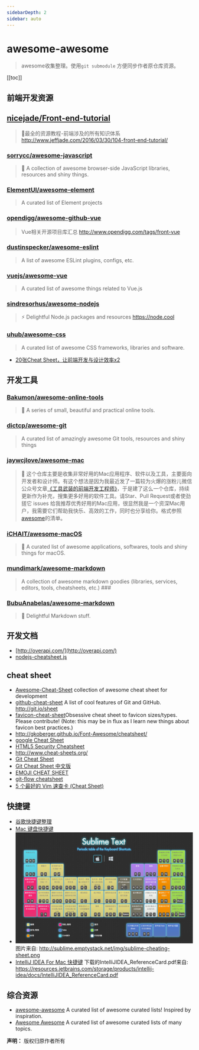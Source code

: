 ```yaml
---
sidebarDepth: 2
sidebar: auto
---
```

# awesome-awesome #

> awesome收集整理。使用`git submodule` 方便同步作者原仓库资源。

[[toc]]

## 前端开发资源 ##

## [nicejade/Front-end-tutorial](https://github.com/nicejade/Front-end-tutorial) ##
> 🐼最全的资源教程-前端涉及的所有知识体系 http://www.jeffjade.com/2016/03/30/104-front-end-tutorial/

### [sorrycc/awesome-javascript](https://github.com/sorrycc/awesome-javascript)
>🐢 A collection of awesome browser-side JavaScript libraries, resources and shiny things.

### [ElementUI/awesome-element](https://github.com/ElementUI/awesome-element) ###
>A curated list of Element projects

### [opendigg/awesome-github-vue](git@github.com:opendigg/awesome-github-vue.git) ###
>Vue相关开源项目库汇总 http://www.opendigg.com/tags/front-vue

### [dustinspecker/awesome-eslint](git@github.com:dustinspecker/awesome-eslint.git)
>A list of awesome ESLint plugins, configs, etc.

### [vuejs/awesome-vue](https://github.com/vuejs/awesome-vue/)
>A curated list of awesome things related to Vue.js

### [sindresorhus/awesome-nodejs](https://github.com/sindresorhus/awesome-nodejs) ###
>⚡️ Delightful Node.js packages and resources https://node.cool

### [uhub/awesome-css](https://github.com/uhub/awesome-css) ###
>A curated list of awesome CSS frameworks, libraries and software.

- [20张Cheat Sheet，让前端开发与设计效率x2](http://www.jianshu.com/p/bf266ec5a244)

## 开发工具 ##

### [Bakumon/awesome-online-tools](https://github.com/Bakumon/awesome-online-tools) ###
>🔨 A series of small, beautiful and practical online tools.

### [dictcp/awesome-git](https://github.com/dictcp/awesome-git)
>A curated list of amazingly awesome Git tools, resources and shiny things

### [jaywcjlove/awesome-mac](https://github.com/jaywcjlove/awesome-mac/blob/master/README-zh.md) ###
> 这个仓库主要是收集非常好用的Mac应用程序、软件以及工具，主要面向开发者和设计师。有这个想法是因为我最近发了一篇较为火爆的涨粉儿微信公众号文章[《工具武装的前端开发工程师》](https://mp.weixin.qq.com/s?__biz=MzAwNzgxMjYzMA==&mid=2649129466&idx=1&sn=e50f0049b096cf28b7cf707a4b5adb33#rd)，于是建了这么一个仓库，持续更新作为补充，搜集更多好用的软件工具。请Star、Pull Request或者使劲搓它 issues 给我推荐优秀好用的Mac应用，很显然我是一个资深Mac用户，我需要它们帮助我快乐、高效的工作，同时也分享给你。格式参照[awesome](https://github.com/sindresorhus/awesome)的清单。

### [iCHAIT/awesome-macOS](https://github.com/iCHAIT/awesome-macOS) ###
> A curated list of awesome applications, softwares, tools and shiny things for macOS.

### [mundimark/awesome-markdown](https://github.com/mundimark/awesome-markdown)
> A collection of awesome markdown goodies (libraries, services, editors, tools, cheatsheets, etc.) ###

### [BubuAnabelas/awesome-markdown](https://github.com/BubuAnabelas/awesome-markdown)
> 📝 Delightful Markdown stuff.

## 开发文档 ##
- [http://overapi.com/](http://overapi.com/)
- [nodejs-cheatsheet.js](https://gist.github.com/LeCoupa/985b82968d8285987dc3)

## cheat sheet ##
- [Awesome-Cheat-Sheet](https://github.com/yuxingxin/Awesome-Cheat-Sheet) collection of awesome cheat sheet for development
- [github-cheat-sheet](git@github.com:tiimgreen/github-cheat-sheet.git) A list of cool features of Git and GitHub. http://git.io/sheet
- [favicon-cheat-sheet](https://github.com/audreyr/favicon-cheat-sheet)Obsessive cheat sheet to favicon sizes/types. Please contribute! (Note: this may be in flux as I learn new things about favicon best practices.)
- http://gkoberger.github.io/Font-Awesome/cheatsheet/
- [google Cheat Sheet](https://www.google.co.jp/search?q=Cheat+Sheet&newwindow=1&safe=strict&sa=N&tbm=isch&imgil=h7r2Uau5OJ3jzM%253A%253BwKs-IMMGbwRTiM%253Bhttp%25253A%25252F%25252Fwww.cheat-sheets.org%25252F&source=iu&pf=m&fir=h7r2Uau5OJ3jzM%253A%252CwKs-IMMGbwRTiM%252C_&usg=__j8qm6Lswuc-XPhSLgJaKsJ6ZuYQ%3D&biw=1280&bih=726&ved=0ahUKEwiMqtKeiJPUAhXHULwKHcFSBGIQyjcIRg&ei=TAIrWYzUIceh8QXBpZGQBg#imgrc=_)
- [HTML5 Security Cheatsheet](http://html5sec.org/#html5)
- http://www.cheat-sheets.org/
- [Git Cheat Sheet](https://www.git-tower.com/blog/git-cheat-sheet/)
- [Git Cheat Sheet 中文版](https://github.com/flyhigher139/Git-Cheat-Sheet)
- [EMOJI CHEAT SHEET](https://www.webpagefx.com/tools/emoji-cheat-sheet/)
- [git-flow cheatsheet](http://danielkummer.github.io/git-flow-cheatsheet/)
- [5 个最好的 Vim 速查卡 (Cheat Sheet)](https://mp.weixin.qq.com/s/Dvq8R6cCdk2cGjkACER8Rg)

## 快捷键 ##

- [谷歌快捷键整理](https://github.com/dianjie/chromeShortcuts)
- [Mac 键盘快捷键](https://support.apple.com/zh-cn/HT201236)
- [![](./shortcut/source/sublime-cheating-sheet.jpeg)](http://sublime.emptystack.net/)  图片来自: http://sublime.emptystack.net/img/sublime-cheating-sheet.png
- [IntelliJ IDEA For Mac 快捷键](http://wiki.jikexueyuan.com/project/intellij-idea-tutorial/keymap-mac-introduce.html) 下载的IntelliJIDEA_ReferenceCard.pdf来自: https://resources.jetbrains.com/storage/products/intellij-idea/docs/IntelliJIDEA_ReferenceCard.pdf


## 综合资源 ##

- [awesome-awesome](https://github.com/erichs/awesome-awesome) A curated list of awesome curated lists! Inspired by inspiration.
- [Awesome Awesome](https://github.com/emijrp/awesome-awesome) A curated list of awesome curated lists of many topics.

**声明：** 版权归原作者所有

